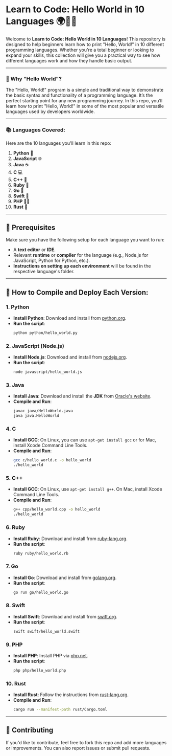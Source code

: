 # Learn to Code: Hello World in 10 Languages 🌍👩‍💻

Welcome to **Learn to Code: Hello World in 10 Languages**! This repository is designed to help beginners learn how to print "Hello, World!" in 10 different programming languages. Whether you're a total beginner or looking to expand your skills, this collection will give you a practical way to see how different languages work and how they handle basic output.

---

### 🚀 Why "Hello World"?

The "Hello, World!" program is a simple and traditional way to demonstrate the basic syntax and functionality of a programming language. It’s the perfect starting point for any new programming journey. In this repo, you’ll learn how to print "Hello, World!" in some of the most popular and versatile languages used by developers worldwide.

---

### 📚 Languages Covered:

Here are the 10 languages you'll learn in this repo:

1. **Python** 🐍
2. **JavaScript** 🌐
3. **Java** ☕️
4. **C** 💻
5. **C++** 🚀
6. **Ruby** 💎
7. **Go** 🚤
8. **Swift** 🍎
9. **PHP** 🧑‍💻
10. **Rust** 🦀
  
---  
  
## 🔧 Prerequisites
Make sure you have the following setup for each language you want to run:
- A **text editor** or **IDE**.
- Relevant **runtime** or **compiler** for the language (e.g., Node.js for JavaScript, Python for Python, etc.).
- **Instructions on setting up each environment** will be found in the respective language's folder.

---

## 🌟 How to Compile and Deploy Each Version:

### 1. **Python**
- **Install Python**: Download and install from [python.org](https://www.python.org/downloads/).
- **Run the script**:
  ```bash
  python python/hello_world.py
  ```

### 2. **JavaScript (Node.js)**
- **Install Node.js**: Download and install from [nodejs.org](https://nodejs.org/).
- **Run the script**:
  ```bash
  node javascript/hello_world.js
  ```

### 3. **Java**
- **Install Java**: Download and install the **JDK** from [Oracle's website](https://www.oracle.com/java/technologies/javase-jdk11-downloads.html).
- **Compile and Run**:
  ```bash
  javac java/HelloWorld.java
  java java.HelloWorld
  ```

### 4. **C**
- **Install GCC**: On Linux, you can use `apt-get install gcc` or for Mac, install Xcode Command Line Tools.
- **Compile and Run**:
  ```bash
  gcc c/hello_world.c -o hello_world
  ./hello_world
  ```

### 5. **C++**
- **Install GCC**: On Linux, use `apt-get install g++`. On Mac, install Xcode Command Line Tools.
- **Compile and Run**:
  ```bash
  g++ cpp/hello_world.cpp -o hello_world
  ./hello_world
  ```

### 6. **Ruby**
- **Install Ruby**: Download and install from [ruby-lang.org](https://www.ruby-lang.org/en/documentation/installation/).
- **Run the script**:
  ```bash
  ruby ruby/hello_world.rb
  ```

### 7. **Go**
- **Install Go**: Download and install from [golang.org](https://golang.org/doc/install).
- **Run the script**:
  ```bash
  go run go/hello_world.go
  ```

### 8. **Swift**
- **Install Swift**: Download and install from [swift.org](https://swift.org/download/).
- **Run the script**:
  ```bash
  swift swift/hello_world.swift
  ```

### 9. **PHP**
- **Install PHP**: Install PHP via [php.net](https://www.php.net/downloads.php).
- **Run the script**:
  ```bash
  php php/hello_world.php
  ```

### 10. **Rust**
- **Install Rust**: Follow the instructions from [rust-lang.org](https://www.rust-lang.org/tools/install).
- **Compile and Run**:
  ```bash
  cargo run --manifest-path rust/Cargo.toml
  ```

---

## 💬 Contributing
If you'd like to contribute, feel free to fork this repo and add more languages or improvements. You can also report issues or submit pull requests.

